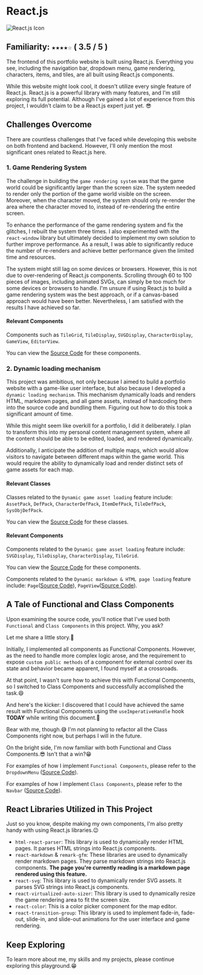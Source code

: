 # React.js

![React.js Icon](/assets/default/images/items/reactCrystal.svg)

## Familiarity: `★★★★☆` ( 3.5 / 5 )

The frontend of this portfolio website is built using React.js. Everything you see, including the navigation bar, dropdown menu, game rendering, characters, items, and tiles, are all built using React.js components.

While this website might look cool, it doesn't utilize every single feature of React.js. React.js is a powerful library with many features, and I'm still exploring its full potential. Although I've gained a lot of experience from this project, I wouldn't claim to be a React.js expert just yet. 😎

## Challenges Overcome

There are countless challenges that I've faced while developing this website on both frontend and backend. However, I'll only mention the most significant ones related to React.js here.

### 1. Game Rendering System

The challenge in building the `game rendering system` was that the game world could be significantly larger than the screen size. The system needed to render only the portion of the game world visible on the screen. Moreover, when the character moved, the system should only re-render the area where the character moved to, instead of re-rendering the entire screen.

To enhance the performance of the game rendering system and fix the glitches, I rebuilt the system three times. I also experimented with the `react-window` library but ultimately decided to implement my own solution to further improve performance. As a result, I was able to significantly reduce the number of re-renders and achieve better performance given the limited time and resources.

The system might still lag on some devices or browsers. However, this is not due to over-rendering of React.js components. Scrolling through 60 to 100 pieces of images, including animated SVGs, can simply be too much for some devices or browsers to handle. I'm unsure if using React.js to build a game rendering system was the best approach, or if a canvas-based approach would have been better. Nevertheless, I am satisfied with the results I have achieved so far.

#### Relevant Components

Components such as `TileGrid`, `TileDisplay`, `SVGDisplay`, `CharacterDisplay`, `GameView`, `EditorView`.

You can view the [Source Code](https://github.com/cocoychris/andrash-portfolio/tree/master/frontend/src/components/game) for these components.

### 2. Dynamic loading mechanism

This project was ambitious, not only because I aimed to build a portfolio website with a game-like user interface, but also because I developed a `dynamic loading mechanism`. This mechanism dynamically loads and renders HTML, markdown pages, and all game assets, instead of hardcoding them into the source code and bundling them. Figuring out how to do this took a significant amount of time.

While this might seem like overkill for a portfolio, I did it deliberately. I plan to transform this into my personal content management system, where all the content should be able to be edited, loaded, and rendered dynamically.

Additionally, I anticipate the addition of multiple maps, which would allow visitors to navigate between different maps within the game world. This would require the ability to dynamically load and render distinct sets of game assets for each map.

#### Relevant Classes

Classes related to the `Dynamic game asset loading` feature include: `AssetPack`, `DefPack`, `CharacterDefPack`, `ItemDefPack`, `TileDefPack`, `SysObjDefPack`.

You can view the [Source Code](https://github.com/cocoychris/andrash-portfolio/tree/master/frontend/src/lib/data) for these classes.

#### Relevant Components

Components related to the `Dynamic game asset loading` feature include: `SVGDisplay`, `TileDisplay`, `CharacterDisplay`, `TileGrid`.

You can view the [Source Code](https://github.com/cocoychris/andrash-portfolio/tree/master/frontend/src/components/game) for these components.

Components related to the `Dynamic markdown & HTML page loading` feature include: `Page`([Source Code](https://github.com/cocoychris/andrash-portfolio/blob/master/frontend/src/components/Page.tsx)), `PageView`([Source Code](https://github.com/cocoychris/andrash-portfolio/blob/master/frontend/src/components/PageView.tsx)).

## A Tale of Functional and Class Components

Upon examining the source code, you'll notice that I've used both `Functional` and `Class Components` in this project. Why, you ask?

Let me share a little story.🤠

Initially, I implemented all components as Functional Components. However, as the need to handle more complex logic arose, and the requirement to expose `custom public methods` of a component for external control over its state and behavior became apparent, I found myself at a crossroads.

At that point, I wasn't sure how to achieve this with Functional Components, so I switched to Class Components and successfully accomplished the task.😄

And here's the kicker: I discovered that I could have achieved the same result with Functional Components using the `useImperativeHandle` hook **TODAY** while writing this document.🤣

Bear with me, though.😅 I'm not planning to refactor all the Class Components right now, but perhaps I will in the future.

On the bright side, I'm now familiar with both Functional and Class Components.😎 Isn't that a win?😁

For examples of how I implement `Functional Components`, please refer to the `DropdownMenu` ([Source Code](https://github.com/cocoychris/andrash-portfolio/blob/master/frontend/src/components/DropdownMenu.tsx)).

For examples of how I implement `Class Components`, please refer to the `Navbar` ([Source Code](https://github.com/cocoychris/andrash-portfolio/blob/master/frontend/src/components/Navbar.tsx)).

## React Libraries Utilized in This Project

Just so you know, despite making my own components, I'm also pretty handy with using React.js libraries.😉

- `html-react-parser`: This library is used to dynamically render HTML pages. It parses HTML strings into React.js components.
- `react-markdown` & `remark-gfm`: These libraries are used to dynamically render markdown pages. They parse markdown strings into React.js components. **The page you're currently reading is a markdown page rendered using this feature.**
- `react-svg`: This library is used to dynamically render SVG assets. It parses SVG strings into React.js components.
- `react-virtualized-auto-sizer`: This library is used to dynamically resize the game rendering area to fit the screen size.
- `react-color`: This is a color picker component for the map editor.
- `react-transition-group`: This library is used to implement fade-in, fade-out, slide-in, and slide-out animations for the user interface and game rendering.

## Keep Exploring

To learn more about me, my skills and my projects, please continue exploring this playground.😁
